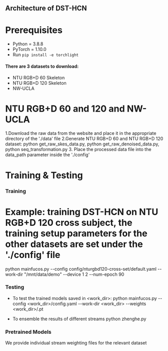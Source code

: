 ## Architecture of DST-HCN

# Prerequisites

- Python = 3.8.8
- PyTorch = 1.10.0
- Run `pip install -e torchlight` 


#### There are 3 datasets to download:

- NTU RGB+D 60 Skeleton
- NTU RGB+D 120 Skeleton
- NW-UCLA

# NTU RGB+D 60 and 120 and NW-UCLA

1.Download the raw data from the website and place it in the appropriate directory of the './data' file
2.Generate NTU RGB+D 60 and NTU RGB+D 120 dataset:  python get_raw_skes_data.py,  python get_raw_denoised_data.py,  python seq_transformation.py
3. Place the processed data file into the data_path parameter inside the './config'

# Training & Testing

### Training

# Example: training  DST-HCN on NTU RGB+D 120 cross subject, the training setup parameters for the other datasets are set under the './config' file 
python mainfucos.py --config config/nturgbd120-cross-set/default.yaml --work-dir "/mnt/data/demo" --device 1 2 --num-epoch 90

### Testing

- To test the trained models saved in <work_dir>:
python mainfucos.py --config <work_dir>/config.yaml --work-dir <work_dir>  --weights <work_dir>/.pt 


- To ensemble the results of different streams
python zhenghe.py 

### Pretrained Models

We provide individual stream weighting files for the relevant dataset
